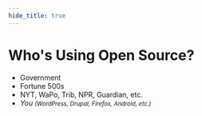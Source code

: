 ```yaml
---
hide_title: true
---
```


# **Who's Using** Open Source?

* Government
* Fortune 500s
* NYT, WaPo, Trib, NPR, Guardian, etc.
* *You* <small>*(WordPress, Drupal, Firefox, Android, etc.)*</small>
